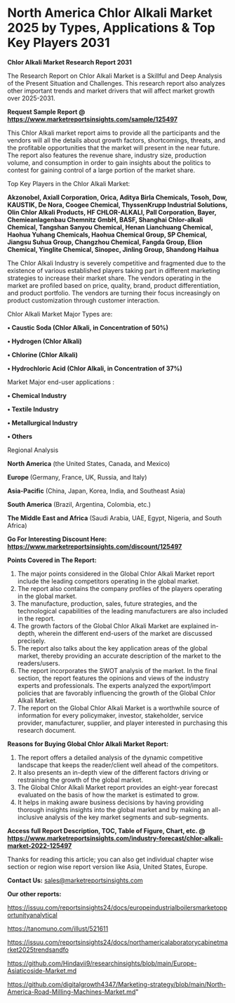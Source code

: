 # North America Chlor Alkali Market 2025 by Types, Applications & Top Key Players 2031

<strong>Chlor Alkali Market Research Report 2031</strong>

The Research Report on Chlor Alkali Market is a Skillful and Deep Analysis of the Present Situation and Challenges. This research report also analyzes other important trends and market drivers that will affect market growth over 2025-2031.

<strong>Request Sample Report @ <a href=https://www.marketreportsinsights.com/sample/125497>https://www.marketreportsinsights.com/sample/125497</a></strong>

This Chlor Alkali market report aims to provide all the participants and the vendors will all the details about growth factors, shortcomings, threats, and the profitable opportunities that the market will present in the near future. The report also features the revenue share, industry size, production volume, and consumption in order to gain insights about the politics to contest for gaining control of a large portion of the market share.

Top Key Players in the Chlor Alkali Market:

<strong>Akzonobel, Axiall Corporation, Orica, Aditya Birla Chemicals, Tosoh, Dow, KAUSTIK, De Nora, Coogee Chemical, ThyssenKrupp Industrial Solutions, Olin Chlor Alkali Products, HF CHLOR-ALKALI, Pall Corporation, Bayer, Chemieanlagenbau Chemnitz GmbH, BASF, Shanghai Chlor-alkali Chemical, Tangshan Sanyou Chemical, Henan Lianchuang Chemical, Haohua Yuhang Chemicals, Haohua Chemical Group, SP Chemical, Jiangsu Suhua Group, Changzhou Chemical, Fangda Group, Elion Chemical, Yinglite Chemical, Sinopec, Jinling Group, Shandong Haihua</strong>

The Chlor Alkali Industry is severely competitive and fragmented due to the existence of various established players taking part in different marketing strategies to increase their market share. The vendors operating in the market are profiled based on price, quality, brand, product differentiation, and product portfolio. The vendors are turning their focus increasingly on product customization through customer interaction.

Chlor Alkali Market Major Types are:

<strong>• Caustic Soda (Chlor Alkali, in Concentration of 50%)

• Hydrogen (Chlor Alkali)

• Chlorine (Chlor Alkali)

• Hydrochloric Acid (Chlor Alkali, in Concentration of 37%)</strong>

Market Major end-user applications :

<strong>• Chemical Industry

• Textile Industry

• Metallurgical Industry

• Others</strong>

Regional Analysis

</u><strong><b>North America</b></strong> (the United States, Canada, and Mexico)

<strong><b>Europe </b></strong>(Germany, France, UK, Russia, and Italy)

<strong><b>Asia-Pacific</b></strong> (China, Japan, Korea, India, and Southeast Asia)

<strong><b>South America</b></strong> (Brazil, Argentina, Colombia, etc.)

<strong><b>The Middle East and Africa</b></strong> (Saudi Arabia, UAE, Egypt, Nigeria, and South Africa)

<strong>Go For Interesting Discount Here: <a href=https://www.marketreportsinsights.com/discount/125497>https://www.marketreportsinsights.com/discount/125497</a></strong>

<strong>Points Covered in The Report:</strong>
<ol>
  <li>The major points considered in the Global Chlor Alkali Market report include the leading competitors operating in the global market.</li>
  <li>The report also contains the company profiles of the players operating in the global market.</li>
  <li>The manufacture, production, sales, future strategies, and the technological capabilities of the leading manufacturers are also included in the report.</li>
  <li>The growth factors of the Global Chlor Alkali Market are explained in-depth, wherein the different end-users of the market are discussed precisely.</li>
  <li>The report also talks about the key application areas of the global market, thereby providing an accurate description of the market to the readers/users.</li>
  <li>The report incorporates the SWOT analysis of the market. In the final section, the report features the opinions and views of the industry experts and professionals. The experts analyzed the export/import policies that are favorably influencing the growth of the Global Chlor Alkali Market.</li>
  <li>The report on the Global Chlor Alkali Market is a worthwhile source of information for every policymaker, investor, stakeholder, service provider, manufacturer, supplier, and player interested in purchasing this research document.</li>
</ol>
<strong>Reasons for Buying Global Chlor Alkali Market Report:</strong>

<ol>
  <li>The report offers a detailed analysis of the dynamic competitive landscape that keeps the reader/client well ahead of the competitors.</li>
  <li>It also presents an in-depth view of the different factors driving or restraining the growth of the global market.</li>
  <li>The Global Chlor Alkali Market report provides an eight-year forecast evaluated on the basis of how the market is estimated to grow.</li>
  <li>It helps in making aware business decisions by having providing thorough insights insights into the global market and by making an all-inclusive analysis of the key market segments and sub-segments.</li>
</ol>
<strong>Access full Report Description, TOC, Table of Figure, Chart, etc. @ <a href=https://www.marketreportsinsights.com/industry-forecast/chlor-alkali-market-2022-125497>https://www.marketreportsinsights.com/industry-forecast/chlor-alkali-market-2022-125497</a></strong>


Thanks for reading this article; you can also get individual chapter wise section or region wise report version like Asia, United States, Europe.

<strong>Contact Us:</strong>
sales@marketreportsinsights.com

<strong>Our other reports:</strong>

<a href=https://issuu.com/reportsinsights24/docs/europeindustrialboilersmarketopportunityanalytical>https://issuu.com/reportsinsights24/docs/europeindustrialboilersmarketopportunityanalytical</a>

<a href=https://tanomuno.com/illust/521611>https://tanomuno.com/illust/521611</a>

<a href=https://issuu.com/reportsinsights24/docs/northamericalaboratorycabinetmarket2025trendsandfo>https://issuu.com/reportsinsights24/docs/northamericalaboratorycabinetmarket2025trendsandfo</a>

<a href=https://github.com/Hindavii9/researchinsights/blob/main/Europe-Asiaticoside-Market.md>https://github.com/Hindavii9/researchinsights/blob/main/Europe-Asiaticoside-Market.md</a>

<a href=https://github.com/digitalgrowth4347/Marketing-strategy/blob/main/North-America-Road-Milling-Machines-Market.md>https://github.com/digitalgrowth4347/Marketing-strategy/blob/main/North-America-Road-Milling-Machines-Market.md</a>"
